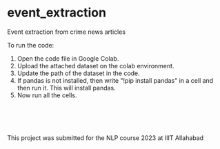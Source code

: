 # event_extraction
Event extraction from crime news articles

To run the code:
1. Open the code file in Google Colab.
2. Upload the attached dataset on the colab environment.
3. Update the path of the dataset in the code.
4. If pandas is not installed, then write "!pip install pandas" in a cell and then run it. This will install pandas.
5. Now run all the cells.

<br><br><br><br>
This project was submitted for the NLP course 2023 at IIIT Allahabad
